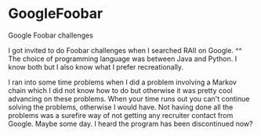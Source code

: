 # GoogleFoobar
Google Foobar challenges

I got invited to do Foobar challenges when I searched RAII on Google. ^^ The choice of programming language was between Java and Python. I know both but I also know what I prefer recreationally.

I ran into some time problems when I did a problem involving a Markov chain which I did not know how to do but otherwise it was pretty cool advancing on these problems. When your time runs out you can't continue solving the problems, otherwise I would have. Not having done all the problems was a surefire way of not getting any recruiter contact from Google. Maybe some day. I heard the program has been discontinued now?
